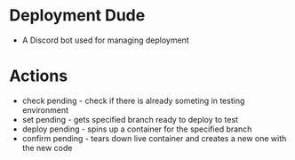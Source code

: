 # Deployment Dude
- A Discord bot used for managing deployment

# Actions
* check pending - check if there is already someting in testing environment
* set pending <branch> - gets specified branch ready to deploy to test
* deploy pending - spins up a container for the specified branch
* confirm pending - tears down live container and creates a new one with the new code